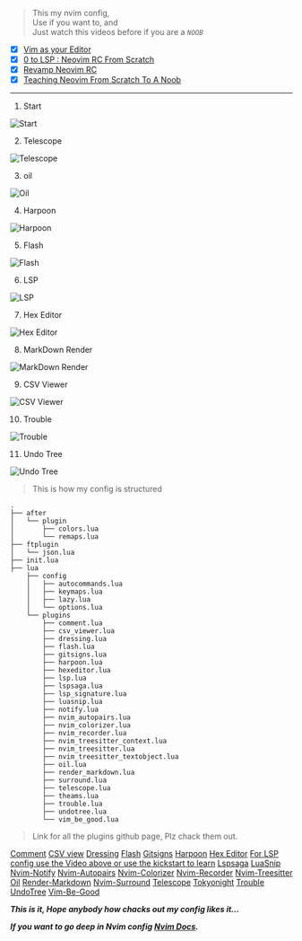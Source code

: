 > This my nvim config,  
> Use if you want to, and  
> Just watch this videos before if you are a *`NOOB`*
- [x] [Vim as your Editor]( https://www.youtube.com/watch?v=X6AR2RMB5tE&list=PLm323Lc7iSW_wuxqmKx_xxNtJC_hJbQ7R )
- [x] [0 to LSP : Neovim RC From Scratch](https://www.youtube.com/watch?v=w7i4amO_zaE&t=844s)
- [x] [Revamp Neovim RC](https://www.youtube.com/watch?v=ZWWxwwUsPNw&list=PLA1PbPOIrviIW6R0dZbLjYyGsRMWH4B3d)
- [x] [Teaching Neovim From Scratch To A Noob](https://www.youtube.com/watch?v=-ybCiHPWKNA)

---

1. Start

![Start](assets/img/start.png)

2. Telescope

![Telescope](assets/img/telescope.png)

3. oil

![Oil](assets/img/oil.png)

4. Harpoon

![Harpoon](assets/img/harpoon.png)

5. Flash

![Flash](assets/img/flash.png)

6. LSP

![LSP](assets/img/lsp.png)

7. Hex Editor

![Hex Editor](assets/img/hex_edit.png)

8. MarkDown Render

![MarkDown Render](assets/img/markdown_render.png)

9. CSV Viewer

![CSV Viewer](assets/img/csv_viewer.png)

10. Trouble

![Trouble](assets/img/trouble.png)

11. Undo Tree

![Undo Tree](assets/img/undo-tree.png)

> This is how my config is structured

```
.
├── after
│   └── plugin
│       ├── colors.lua
│       └── remaps.lua
├── ftplugin
│   └── json.lua
├── init.lua
├── lua
    ├── config
    │   ├── autocommands.lua
    │   ├── keymaps.lua
    │   ├── lazy.lua
    │   └── options.lua
    └── plugins
        ├── comment.lua
        ├── csv_viewer.lua
        ├── dressing.lua
        ├── flash.lua
        ├── gitsigns.lua
        ├── harpoon.lua
        ├── hexeditor.lua
        ├── lsp.lua
        ├── lspsaga.lua
        ├── lsp_signature.lua
        ├── luasnip.lua
        ├── notify.lua
        ├── nvim_autopairs.lua
        ├── nvim_colorizer.lua
        ├── nvim_recorder.lua
        ├── nvim_treesitter_context.lua
        ├── nvim_treesitter.lua
        ├── nvim_treesitter_textobject.lua
        ├── oil.lua
        ├── render_markdown.lua
        ├── surround.lua
        ├── telescope.lua
        ├── theams.lua
        ├── trouble.lua
        ├── undotree.lua
        └── vim_be_good.lua
```

> Link for all the plugins github page, Plz chack them out.

[Comment](https://github.com/numToStr/Comment.nvim)
[CSV view](https://github.com/hat0uma/csvview.nvim)
[Dressing](https://github.com/stevearc/dressing.nvim)
[Flash](https://github.com/folke/flash.nvim)
[Gitsigns](https://github.com/lewis6991/gitsigns.nvim)
[Harpoon](https://github.com/ThePrimeagen/harpoon)
[Hex Editor](https://github.com/RaafatTurki/hex.nvim)
[For LSP config use the Video above or use the kickstart to learn](https://github.com/nvim-lua/kickstart.nvim)
[Lspsaga](https://github.com/nvimdev/lspsaga.nvim)
[LuaSnip](https://github.com/L3MON4D3/LuaSnip)
[Nvim-Notify](https://github.com/rcarriga/nvim-notify)
[Nvim-Autopairs](https://github.com/windwp/nvim-autopairs)
[Nvim-Colorizer](https://github.com/norcalli/nvim-colorizer.lua)
[Nvim-Recorder](https://github.com/chrisgrieser/nvim-recorder)
[Nvim-Treesitter](https://github.com/nvim-treesitter)
[Oil](https://github.com/stevearc/oil.nvim)
[Render-Markdown](https://github.com/MeanderingProgrammer/render-markdown.nvim)
[Nvim-Surround](https://github.com/kylechui/nvim-surround)
[Telescope](https://github.com/nvim-telescope/telescope.nvim)
[Tokyonight](https://github.com/folke/tokyonight.nvim)
[Trouble](https://github.com/folke/trouble.nvim)
[UndoTree](https://github.com/mbbill/undotree)
[Vim-Be-Good](https://github.com/ThePrimeagen/vim-be-good)

***This is it,
Hope anybody how chacks out my config likes it...***

***If you want to go deep in Nvim config [Nvim Docs](https://neovim.io/doc/).***
